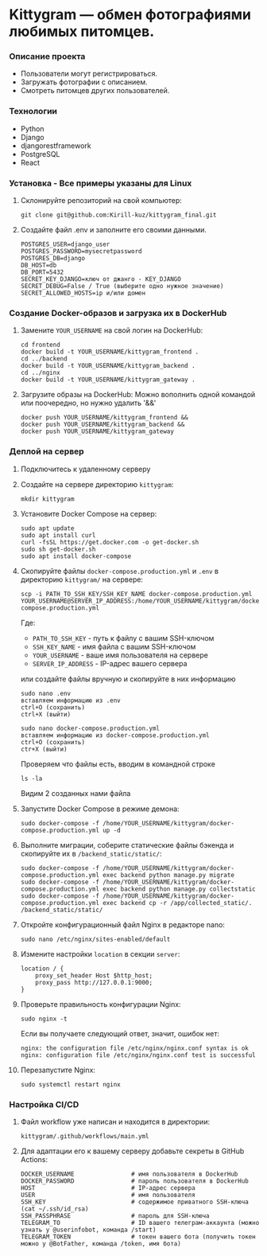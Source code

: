 # Kittygram —  обмен фотографиями любимых питомцев.

### Описание проекта
- Пользователи могут регистрироваться.
- Загружать фотографии с описанием.
- Смотреть питомцев других пользователей.


### Технологии
- Python
- Django
- djangorestframework
- PostgreSQL
- React


### Установка - Все примеры указаны для Linux

1. Склонируйте репозиторий на свой компьютер:
    ```
    git clone git@github.com:Kirill-kuz/kittygram_final.git
    ```
2. Создайте файл .env и заполните его своими данными.
    ```
    POSTGRES_USER=django_user
    POSTGRES_PASSWORD=mysecretpassword
    POSTGRES_DB=django
    DB_HOST=db
    DB_PORT=5432
    SECRET_KEY_DJANGO=ключ от джанго - KEY_DJANGO 
    SECRET_DEBUG=False / True (выберите одно нужное значение)
    SECRET_ALLOWED_HOSTS=ip и/или домен
    ```

### Создание Docker-образов и загрузка их в DockerHub

1. Замените `YOUR_USERNAME` на свой логин на DockerHub:

    ```
    cd frontend
    docker build -t YOUR_USERNAME/kittygram_frontend .
    cd ../backend
    docker build -t YOUR_USERNAME/kittygram_backend .
    cd ../nginx
    docker build -t YOUR_USERNAME/kittygram_gateway . 
    ```

2. Загрузите образы на DockerHub:
    Можно вополнить одной командой или поочередно, но нужно удалить '&&'
    ```
    docker push YOUR_USERNAME/kittygram_frontend &&
    docker push YOUR_USERNAME/kittygram_backend &&
    docker push YOUR_USERNAME/kittygram_gateway
    ```

### Деплой на сервер

1. Подключитесь к удаленному серверу

2. Создайте на сервере директорию `kittygram`:

    ```
    mkdir kittygram
    ```

3. Установите Docker Compose на сервер:

    ```
    sudo apt update
    sudo apt install curl
    curl -fsSL https://get.docker.com -o get-docker.sh
    sudo sh get-docker.sh
    sudo apt install docker-compose
    ```

4. Скопируйте файлы `docker-compose.production.yml` и `.env` в директорию `kittygram/` на сервере:

    ```
    scp -i PATH_TO_SSH_KEY/SSH_KEY_NAME docker-compose.production.yml YOUR_USERNAME@SERVER_IP_ADDRESS:/home/YOUR_USERNAME/kittygram/docker-compose.production.yml
    ```
        
    Где:
    - `PATH_TO_SSH_KEY` - путь к файлу с вашим SSH-ключом
    - `SSH_KEY_NAME` - имя файла с вашим SSH-ключом
    - `YOUR_USERNAME` - ваше имя пользователя на сервере
    - `SERVER_IP_ADDRESS` - IP-адрес вашего сервера


    или создайте файлы вручную и скопируйте в них информацию 
    ```
    sudo nano .env
    вставляем информацию из .env
    ctrl+O (сохранить) 
    ctrl+X (выйти)

    sudo nano docker-compose.production.yml
    вставляем информацию из docker-compose.production.yml
    ctrl+O (сохранить) 
    ctr+X (выйти)
    ```
    Проверяем что файлы есть, вводим в командной строке
    ```
    ls -la
    ```
    Видим 2 созданных нами файла

5. Запустите Docker Compose в режиме демона:

    ```
    sudo docker-compose -f /home/YOUR_USERNAME/kittygram/docker-compose.production.yml up -d
    ```

6. Выполните миграции, соберите статические файлы бэкенда и скопируйте их в `/backend_static/static/`:

    ```
    sudo docker-compose -f /home/YOUR_USERNAME/kittygram/docker-compose.production.yml exec backend python manage.py migrate
    sudo docker-compose -f /home/YOUR_USERNAME/kittygram/docker-compose.production.yml exec backend python manage.py collectstatic
    sudo docker-compose -f /home/YOUR_USERNAME/kittygram/docker-compose.production.yml exec backend cp -r /app/collected_static/. /backend_static/static/
    ```

7. Откройте конфигурационный файл Nginx в редакторе nano:

    ```
    sudo nano /etc/nginx/sites-enabled/default
    ```

8. Измените настройки `location` в секции `server`:

    ```
    location / {
        proxy_set_header Host $http_host;
        proxy_pass http://127.0.0.1:9000;
    }
    ```

9. Проверьте правильность конфигурации Nginx:

    ```
    sudo nginx -t
    ```

    Если вы получаете следующий ответ, значит, ошибок нет:

    ```
    nginx: the configuration file /etc/nginx/nginx.conf syntax is ok
    nginx: configuration file /etc/nginx/nginx.conf test is successful
    ```

10. Перезапустите Nginx:

    ```
    sudo systemctl restart nginx
    ```

### Настройка CI/CD

1. Файл workflow уже написан и находится в директории:

    ```
    kittygram/.github/workflows/main.yml
    ```

2. Для адаптации его к вашему серверу добавьте секреты в GitHub Actions:

    ```
    DOCKER_USERNAME                # имя пользователя в DockerHub
    DOCKER_PASSWORD                # пароль пользователя в DockerHub
    HOST                           # IP-адрес сервера
    USER                           # имя пользователя
    SSH_KEY                        # содержимое приватного SSH-ключа (cat ~/.ssh/id_rsa)
    SSH_PASSPHRASE                 # пароль для SSH-ключа
    TELEGRAM_TO                    # ID вашего телеграм-аккаунта (можно узнать у @userinfobot, команда /start)
    TELEGRAM_TOKEN                 # токен вашего бота (получить токен можно у @BotFather, команда /token, имя бота)
    ```
